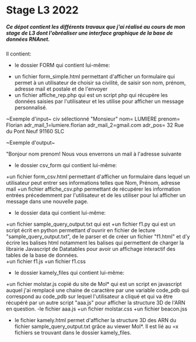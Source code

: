 # Stage L3 2022



##### Ce dépot contient les différents travaux que j'ai réalisé au cours de mon stage de L3 dont l'obréaliser une interface graphique de la base de données RNAnet.

Il contient:

- le dossier FORM qui contient lui-même:

+ un fichier form_simple.html permettant d'afficher un formulaire qui permet à un utilisateur de choisir sa civilité, de saisir son nom, prénom, adresse mail et postale et de l'envoyer
+ un fichier affiche_rep.php qui est un script php qui récupère les données saisies par l'utilisateur et les utilise pour afficher un message personnalisé. 

~Exemple d'input~
civ sélectionné "Monsieur"
nom= LUMIERE 
prenom= Florian
adr_mail_1=lumiere.florian
adr_mail_2=gmail.com
adr_pos= 32 Rue du Pont Neuf 91160 SLC

~Exemple d'output~




"Bonjour nom prenom! Nous vous enverrons un mail à l'adresse suivante 

- le dossier csv_form qui contient lui-même: 

+un fichier form_csv.html permettant d'afficher un formulaire dans lequel un utilisateur peut entrer ses informations telles que Nom, Prénom, adresse mail
+un fichier affiche_csv.php permettant de récupérer les information entrées précedemment par l'utilisateur et de les utiliser pour lui afficher un message dans une nouvelle page.


- le dossier data qui contient lui-même:

+un fichier sample_query_output.txt qui est 
+un fichier f1.py qui est un script écrit en python permettant d'ouvrir en fichier de lecture "sample_query_output.txt", de le parser et de créer un fichier "f1.html" et d'y écrire les balises html notamment les balises <script> </script> qui permettent de charger la librairie Javascript de Datatables pour  avoir un affichage interactif des tables de la base de données.  
+un fichier f1.js
+un fichier f1.css

- le dossier kamely_files qui contient lui-même:

+un fichier molstar.js copié du site de Mol* qui est un script en javascript auquel j'ai remplacé une chaine de caractère par une variable code_pdb qui correspond au code_pdb sur lequel l'utilisateur a cliqué et qui va être récupéré par un autre script "aaa.js" pour afficher la structure 3D de l'ARN en question.
-le fichier aaa.js
+un fichier molstar.css
+un fichier beacon.jss


- le fichier kamely.html permet d'afficher la structure 3D des ARN du fichier sample_query_output.txt grâce au viewer Mol*.
Il est lié au =x fichiers se trouvant dans le dossier kamely_files.








